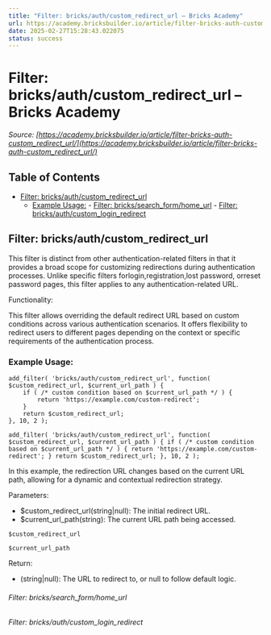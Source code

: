 ```yaml
---
title: "Filter: bricks/auth/custom_redirect_url – Bricks Academy"
url: https://academy.bricksbuilder.io/article/filter-bricks-auth-custom_redirect_url/
date: 2025-02-27T15:28:43.022075
status: success
---
```


# Filter: bricks/auth/custom_redirect_url – Bricks Academy

*Source: [https://academy.bricksbuilder.io/article/filter-bricks-auth-custom_redirect_url/](https://academy.bricksbuilder.io/article/filter-bricks-auth-custom_redirect_url/)*

## Table of Contents

- [Filter: bricks/auth/custom_redirect_url](#filter-bricksauthcustomredirecturl)
  - [Example Usage:](#example-usage)
        - [Filter: bricks/search_form/home_url](#filter-brickssearchformhomeurl)
        - [Filter: bricks/auth/custom_login_redirect](#filter-bricksauthcustomloginredirect)

## Filter: bricks/auth/custom_redirect_url

This filter is distinct from other authentication-related filters in that it provides a broad scope for customizing redirections during authentication processes. Unlike specific filters forlogin,registration,lost password, orreset password pages, this filter applies to any authentication-related URL.

Functionality:

This filter allows overriding the default redirect URL based on custom conditions across various authentication scenarios. It offers flexibility to redirect users to different pages depending on the context or specific requirements of the authentication process.

### Example Usage:

```
add_filter( 'bricks/auth/custom_redirect_url', function( $custom_redirect_url, $current_url_path ) {
    if ( /* custom condition based on $current_url_path */ ) {
        return 'https://example.com/custom-redirect';
    }
    return $custom_redirect_url;
}, 10, 2 );
```

`add_filter( 'bricks/auth/custom_redirect_url', function( $custom_redirect_url, $current_url_path ) {
    if ( /* custom condition based on $current_url_path */ ) {
        return 'https://example.com/custom-redirect';
    }
    return $custom_redirect_url;
}, 10, 2 );`

In this example, the redirection URL changes based on the current URL path, allowing for a dynamic and contextual redirection strategy.

Parameters:

- $custom_redirect_url(string|null): The initial redirect URL.
- $current_url_path(string): The current URL path being accessed.

`$custom_redirect_url`

`$current_url_path`

Return:

- (string|null): The URL to redirect to, or null to follow default logic.

###### Filter: bricks/search_form/home_url

###### Filter: bricks/auth/custom_login_redirect

